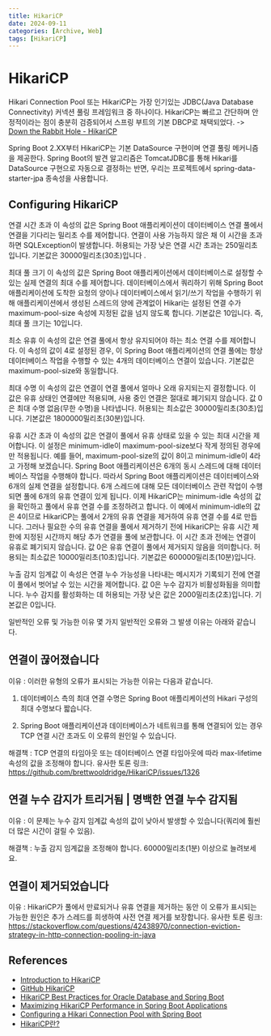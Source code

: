 ```yaml
---
title: HikariCP
date: 2024-09-11
categories: [Archive, Web]
tags: [HikariCP]
---
```


# HikariCP

Hikari Connection Pool 또는 HikariCP는 가장 인기있는 JDBC(Java Database Connectivity) 커넥션 풀링 프레임워크 중 하나이다. HikariCP는 빠르고 간단하며 안정적이라는 점이 충분히 검증되어서 스프링 부트의 기본 DBCP로 채택되었다. -> [Down the Rabbit Hole - HikariCP](https://github.com/brettwooldridge/HikariCP/wiki/Down-the-Rabbit-Hole)

Spring Boot 2.XX부터 HikariCP는 기본 DataSource 구현이며 연결 풀링 메커니즘을 제공한다. Spring Boot의 발견 알고리즘은 TomcatJDBC를 통해 Hikari를 DataSource 구현으로 자동으로 결정하는 반면, 우리는 프로젝트에서 spring-data-starter-jpa 종속성을 사용합니다.

## Configuring HikariCP

연결 시간 초과
이 속성의 값은 Spring Boot 애플리케이션이 데이터베이스 연결 풀에서 연결을 기다리는 밀리초 수를 제어합니다. 연결이 사용 가능하지 않은 채 이 시간을 초과하면 SQLException이 발생합니다. 허용되는 가장 낮은 연결 시간 초과는 250밀리초입니다. 기본값은 30000밀리초(30초)입니다 .

최대 풀 크기
이 속성의 값은 Spring Boot 애플리케이션에서 데이터베이스로 설정할 수 있는 실제 연결의 최대 수를 제어합니다. 데이터베이스에서 쿼리하기 위해 Spring Boot 애플리케이션에 도착한 요청의 양이나 데이터베이스에서 읽기/쓰기 작업을 수행하기 위해 애플리케이션에서 생성된 스레드의 양에 관계없이 Hikari는 설정된 연결 수가 maximum-pool-size 속성에 지정된 값을 넘지 않도록 합니다. 기본값은 10입니다. 즉, 최대 풀 크기는 10입니다.

최소 유휴
이 속성의 값은 연결 풀에서 항상 유지되어야 하는 최소 연결 수를 제어합니다. 이 속성의 값이 4로 설정된 경우, 이 Spring Boot 애플리케이션의 연결 풀에는 항상 데이터베이스 작업을 수행할 수 있는 4개의 데이터베이스 연결이 있습니다. 기본값은 maximum-pool-size와 동일합니다.

최대 수명
이 속성의 값은 연결이 연결 풀에서 얼마나 오래 유지되는지 결정합니다. 이 값은 유휴 상태인 연결에만 적용되며, 사용 중인 연결은 절대로 폐기되지 않습니다. 값 0은 최대 수명 없음(무한 수명)을 나타냅니다. 허용되는 최소값은 30000밀리초(30초)입니다. 기본값은 1800000밀리초(30분)입니다.

유휴 시간 초과
이 속성의 값은 연결이 풀에서 유휴 상태로 있을 수 있는 최대 시간을 제어합니다. 이 설정은 minimum-idle이 maximum-pool-size보다 작게 정의된 경우에만 적용됩니다. 예를 들어, maximum-pool-size의 값이 8이고 minimum-idle이 4라고 가정해 보겠습니다. Spring Boot 애플리케이션은 6개의 동시 스레드에 대해 데이터베이스 작업을 수행해야 합니다. 따라서 Spring Boot 애플리케이션은 데이터베이스와 6개의 실제 연결을 설정합니다. 6개 스레드에 대해 모든 데이터베이스 관련 작업이 수행되면 풀에 6개의 유휴 연결이 있게 됩니다. 이제 HikariCP는 minimum-idle 속성의 값을 확인하고 풀에서 유휴 연결 수를 조정하려고 합니다. 이 예에서 minimum-idle의 값은 4이므로 HikariCP는 풀에서 2개의 유휴 연결을 제거하여 유휴 연결 수를 4로 만듭니다. 그러나 필요한 수의 유휴 연결을 풀에서 제거하기 전에 HikariCP는 유휴 시간 제한에 지정된 시간까지 해당 추가 연결을 풀에 보관합니다. 이 시간 초과 전에는 연결이 유휴로 폐기되지 않습니다. 값 0은 유휴 연결이 풀에서 제거되지 않음을 의미합니다. 허용되는 최소값은 10000밀리초(10초)입니다. 기본값은 600000밀리초(10분)입니다.

누출 감지 임계값
이 속성은 연결 누수 가능성을 나타내는 메시지가 기록되기 전에 연결이 풀에서 벗어날 수 있는 시간을 제어합니다. 값 0은 누수 감지가 비활성화됨을 의미합니다. 누수 감지를 활성화하는 데 허용되는 가장 낮은 값은 2000밀리초(2초)입니다. 기본값은 0입니다.

일반적인 오류 및 가능한 이유
몇 가지 일반적인 오류와 그 발생 이유는 아래와 같습니다.

## 연결이 끊어졌습니다
이유 : 이러한 유형의 오류가 표시되는 가능한 이유는 다음과 같습니다.

1) 데이터베이스 측의 최대 연결 수명은 Spring Boot 애플리케이션의 Hikari 구성의 최대 수명보다 짧습니다.

2) Spring Boot 애플리케이션과 데이터베이스가 네트워크를 통해 연결되어 있는 경우 TCP 연결 시간 초과도 이 오류의 원인일 수 있습니다.

해결책 : TCP 연결의 타임아웃 또는 데이터베이스 연결 타임아웃에 따라 max-lifetime 속성의 값을 조정해야 합니다. 유사한 토론 링크: https://github.com/brettwooldridge/HikariCP/issues/1326

## 연결 누수 감지가 트리거됨 | 명백한 연결 누수 감지됨
이유 : 이 문제는 누수 감지 임계값 속성의 값이 낮아서 발생할 수 있습니다(쿼리에 훨씬 더 많은 시간이 걸릴 수 있음).

해결책 : 누출 감지 임계값을 조정해야 합니다. 60000밀리초(1분) 이상으로 늘려보세요.

## 연결이 제거되었습니다
이유 : HikariCP가 풀에서 만료되거나 유휴 연결을 제거하는 동안 이 오류가 표시되는 가능한 원인은 추가 스레드를 희생하여 사전 연결 제거를 보장합니다. 유사한 토론 링크: https://stackoverflow.com/questions/42438970/connection-eviction-strategy-in-http-connection-pooling-in-java

## References

- [Introduction to HikariCP](https://www.baeldung.com/hikaricp)
- [GitHub HikariCP](https://github.com/brettwooldridge/HikariCP)
- [HikariCP Best Practices for Oracle Database and Spring Boot](https://blogs.oracle.com/developers/post/hikaricp-best-practices-for-oracle-database-and-spring-boot)
- [Maximizing HikariCP Performance in Spring Boot Applications](https://medium.com/@mukitulislamratul/maximizing-hikaricp-performance-in-spring-boot-applications-f7ee8474410a)
- [Configuring a Hikari Connection Pool with Spring Boot](https://www.baeldung.com/spring-boot-hikari)
- [HikariCP란?](https://escapefromcoding.tistory.com/712)
